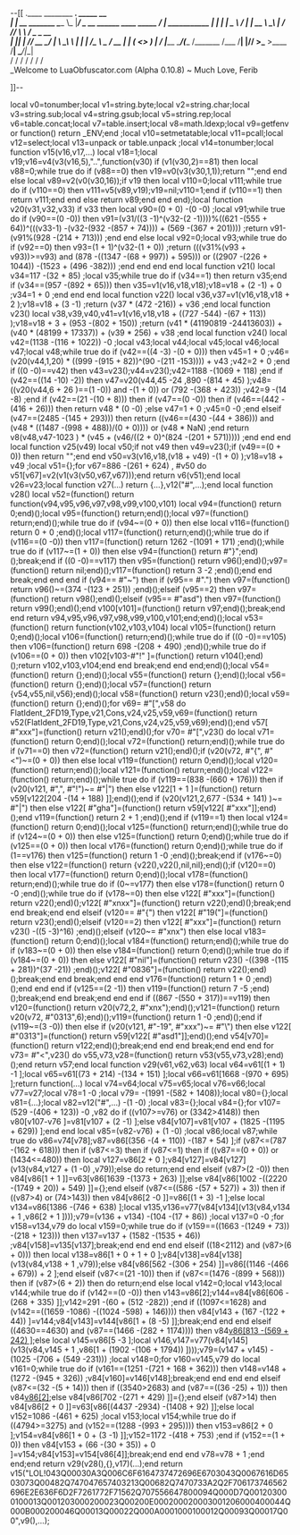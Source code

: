 --[[
 .____                  ________ ___.    _____                           __                
 |    |    __ _______   \_____  \\_ |___/ ____\_ __  ______ ____ _____ _/  |_  ___________ 
 |    |   |  |  \__  \   /   |   \| __ \   __\  |  \/  ___// ___\\__  \\   __\/  _ \_  __ \
 |    |___|  |  // __ \_/    |    \ \_\ \  | |  |  /\___ \\  \___ / __ \|  | (  <_> )  | \/
 |_______ \____/(____  /\_______  /___  /__| |____//____  >\___  >____  /__|  \____/|__|   
         \/          \/         \/    \/                \/     \/     \/                   
          \_Welcome to LuaObfuscator.com   (Alpha 0.10.8) ~  Much Love, Ferib 

]]--

local v0=tonumber;local v1=string.byte;local v2=string.char;local v3=string.sub;local v4=string.gsub;local v5=string.rep;local v6=table.concat;local v7=table.insert;local v8=math.ldexp;local v9=getfenv or function() return _ENV;end ;local v10=setmetatable;local v11=pcall;local v12=select;local v13=unpack or table.unpack ;local v14=tonumber;local function v15(v16,v17,...) local v18=1;local v19;v16=v4(v3(v16,5),"..",function(v30) if (v1(v30,2)==81) then local v88=0;while true do if (v88==0) then v19=v0(v3(v30,1,1));return "";end end else local v89=v2(v0(v30,16));if v19 then local v110=0;local v111;while true do if (v110==0) then v111=v5(v89,v19);v19=nil;v110=1;end if (v110==1) then return v111;end end else return v89;end end end);local function v20(v31,v32,v33) if v33 then local v90=(0 + 0) -(0 -0) ;local v91;while true do if (v90==(0 -0)) then v91=(v31/((3 -1)^(v32-(2 -1))))%((621 -(555 + 64))^(((v33-1) -(v32-(932 -(857 + 74)))) + (569 -(367 + 201)))) ;return v91-(v91%(928 -(214 + 713))) ;end end else local v92=0;local v93;while true do if (v92==0) then v93=(1 + 1)^(v32-(1 + 0)) ;return (((v31%(v93 + v93))>=v93) and (878 -((1347 -(68 + 997)) + 595))) or ((2907 -(226 + 1044)) -(1523 + (496 -382))) ;end end end end local function v21() local v34=117 -(32 + 85) ;local v35;while true do if (v34==1) then return v35;end if (v34==(957 -(892 + 65))) then v35=v1(v16,v18,v18);v18=v18 + (2 -1) + 0 ;v34=1 + 0 ;end end end local function v22() local v36,v37=v1(v16,v18,v18 + 2 );v18=v18 + (3 -1) ;return (v37 * (472 -216)) + v36 ;end local function v23() local v38,v39,v40,v41=v1(v16,v18,v18 + ((727 -544) -(67 + 113)) );v18=v18 + 3 + (953 -(802 + 150)) ;return (v41 * (41190819 -24413603)) + (v40 * (48199 + 17337)) + (v39 * 256) + v38 ;end local function v24() local v42=(1138 -(116 + 1022)) -0 ;local v43;local v44;local v45;local v46;local v47;local v48;while true do if (v42==((4 -3) -(0 + 0))) then v45=1 + 0 ;v46=(v20(v44,1,20) * ((999 -(915 + 82))^(90 -(211 -153)))) + v43 ;v42=2 + 0 ;end if ((0 -0)==v42) then v43=v23();v44=v23();v42=1188 -(1069 + 118) ;end if (v42==((14 -10) -2)) then v47=v20(v44,45 -24 ,890 -(814 + 45) );v48=((v20(v44,6 + 26 )==(1 -0)) and  -(1 + 0)) or (792 -(368 + 423)) ;v42=9 -(14 -8) ;end if (v42==(21 -(10 + 8))) then if (v47==(0 -0)) then if (v46==(442 -(416 + 26))) then return v48 * (0 -0) ;else v47=1 + 0 ;v45=0 -0 ;end elseif (v47==(2485 -(145 + 293))) then return ((v46==(430 -(44 + 386))) and (v48 * ((1487 -(998 + 488))/(0 + 0)))) or (v48 * NaN) ;end return v8(v48,v47-1023 ) * (v45 + (v46/((2 + 0)^(824 -(201 + 571))))) ;end end end local function v25(v49) local v50;if  not v49 then v49=v23();if (v49==(0 + 0)) then return "";end end v50=v3(v16,v18,(v18 + v49) -(1 + 0) );v18=v18 + v49 ;local v51={};for v67=886 -(261 + 624) , #v50 do v51[v67]=v2(v1(v3(v50,v67,v67)));end return v6(v51);end local v26=v23;local function v27(...) return {...},v12("#",...);end local function v28() local v52=(function() return function(v94,v95,v96,v97,v98,v99,v100,v101) local v94=(function() return 0;end)();local v95=(function() return;end)();local v97=(function() return;end)();while true do if (v94~=(0 + 0)) then else local v116=(function() return 0 + 0 ;end)();local v117=(function() return;end)();while true do if (v116==(0 -0)) then v117=(function() return 1262 -(1091 + 171) ;end)();while true do if (v117~=(1 + 0)) then else v94=(function() return  #"}";end)();break;end if ((0 -0)==v117) then v95=(function() return v96();end)();v97=(function() return nil;end)();v117=(function() return 3 -2 ;end)();end end break;end end end if (v94== #"~") then if (v95== #".") then v97=(function() return v96()~=(374 -(123 + 251)) ;end)();elseif (v95==2) then v97=(function() return v98();end)();elseif (v95== #"asd") then v97=(function() return v99();end)();end v100[v101]=(function() return v97;end)();break;end end return v94,v95,v96,v97,v98,v99,v100,v101;end;end)();local v53=(function() return function(v102,v103,v104) local v105=(function() return 0;end)();local v106=(function() return;end)();while true do if ((0 -0)==v105) then v106=(function() return 698 -(208 + 490) ;end)();while true do if (v106==(0 + 0)) then v102[v103-#"!" ]=(function() return v104();end)();return v102,v103,v104;end end break;end end end;end)();local v54=(function() return {};end)();local v55=(function() return {};end)();local v56=(function() return {};end)();local v57=(function() return {v54,v55,nil,v56};end)();local v58=(function() return v23();end)();local v59=(function() return {};end)();for v69= #"[",v58 do FlatIdent_2FD19,Type,v21,Cons,v24,v25,v59,v69=(function() return v52(FlatIdent_2FD19,Type,v21,Cons,v24,v25,v59,v69);end)();end v57[ #"xxx"]=(function() return v21();end)();for v70= #"[",v23() do local v71=(function() return 0;end)();local v72=(function() return;end)();while true do if (v71==0) then v72=(function() return v21();end)();if (v20(v72, #"{", #"<")~=(0 + 0)) then else local v119=(function() return 0;end)();local v120=(function() return;end)();local v121=(function() return;end)();local v122=(function() return;end)();while true do if (v119==(838 -(660 + 176))) then if (v20(v121, #",", #"!")~= #"|") then else v122[1 + 1 ]=(function() return v59[v122[204 -(14 + 188) ]];end)();end if (v20(v121,2,677 -(534 + 141) )~= #"|") then else v122[ #"gha"]=(function() return v59[v122[ #"xxx"]];end)();end v119=(function() return 2 + 1 ;end)();end if (v119==1) then local v124=(function() return 0;end)();local v125=(function() return;end)();while true do if (v124~=(0 + 0)) then else v125=(function() return 0;end)();while true do if (v125==(0 + 0)) then local v176=(function() return 0;end)();while true do if (1==v176) then v125=(function() return 1 -0 ;end)();break;end if (v176~=0) then else v122=(function() return {v22(),v22(),nil,nil};end)();if (v120==0) then local v177=(function() return 0;end)();local v178=(function() return;end)();while true do if (0~=v177) then else v178=(function() return 0 -0 ;end)();while true do if (v178~=0) then else v122[ #"xxx"]=(function() return v22();end)();v122[ #"xnxx"]=(function() return v22();end)();break;end end break;end end elseif (v120== #"{") then v122[ #"19("]=(function() return v23();end)();elseif (v120==2) then v122[ #"xxx"]=(function() return v23() -((5 -3)^16) ;end)();elseif (v120~= #"xnx") then else local v183=(function() return 0;end)();local v184=(function() return;end)();while true do if (v183~=(0 + 0)) then else v184=(function() return 0;end)();while true do if (v184~=(0 + 0)) then else v122[ #"nil"]=(function() return v23() -((398 -(115 + 281))^(37 -21)) ;end)();v122[ #"0836"]=(function() return v22();end)();break;end end break;end end end v176=(function() return 1 + 0 ;end)();end end end if (v125==(2 -1)) then v119=(function() return 7 -5 ;end)();break;end end break;end end end if ((867 -(550 + 317))==v119) then v120=(function() return v20(v72,2, #"xnx");end)();v121=(function() return v20(v72, #"0313",6);end)();v119=(function() return 1 -0 ;end)();end if (v119~=(3 -0)) then else if (v20(v121, #"-19", #"xxx")~= #"\\") then else v122[ #"0313"]=(function() return v59[v122[ #"asd1"]];end)();end v54[v70]=(function() return v122;end)();break;end end end break;end end end for v73= #"<",v23() do v55,v73,v28=(function() return v53(v55,v73,v28);end)();end return v57;end local function v29(v61,v62,v63) local v64=v61[(1 + 1) -1 ];local v65=v61[(73 + 214) -(134 + 151) ];local v66=v61[1668 -(970 + 695) ];return function(...) local v74=v64;local v75=v65;local v76=v66;local v77=v27;local v78=1 -0 ;local v79= -(1991 -(582 + 1408));local v80={};local v81={...};local v82=v12("#",...) -(1 -0) ;local v83={};local v84={};for v107=(529 -(406 + 123)) -0 ,v82 do if ((v107>=v76) or (3342>4148)) then v80[v107-v76 ]=v81[v107 + (2 -1) ];else v84[v107]=v81[v107 + (1825 -(1195 + 629)) ];end end local v85=(v82-v76) + (1 -0) ;local v86;local v87;while true do v86=v74[v78];v87=v86[(356 -(4 + 110)) -(187 + 54) ];if (v87<=(787 -(162 + 618))) then if (v87<=3) then if (v87<=1) then if ((v87==(0 + 0)) or (1434<=480)) then local v127=v86[2 + 0 ];v84[v127]=v84[v127](v13(v84,v127 + (1 -0) ,v79));else do return;end end elseif (v87>(2 -0)) then v84[v86[1 + 1 ]]=v63[v86[1639 -(1373 + 263) ]];else v84[v86[1002 -((2220 -(1749 + 20)) + 549) ]]={};end elseif (v87<=((586 -(57 + 527)) + 3)) then if ((v87>4) or (74>143)) then v84[v86[2 -0 ]]=v86[(1 + 3) -1 ];else local v134=v86[1386 -(746 + 638) ];local v135,v136=v77(v84[v134](v13(v84,v134 + 1 ,v86[2 + 1 ])));v79=(v136 + v134) -(104 -(17 + 86)) ;local v137=0 -0 ;for v158=v134,v79 do local v159=0;while true do if (v159==((1663 -(1249 + 73)) -(218 + 123))) then v137=v137 + (1582 -(1535 + 46)) ;v84[v158]=v135[v137];break;end end end end elseif ((18<2112) and (v87>(6 + 0))) then local v138=v86[1 + 0 + 1 + 0 ];v84[v138]=v84[v138](v13(v84,v138 + 1 ,v79));else v84[v86[562 -(306 + 254) ]]=v86[(1146 -(466 + 679)) + 2 ];end elseif (v87<=(21 -10)) then if (v87<=(1476 -(899 + 568))) then if (v87>(6 + 2)) then do return;end else local v142=0;local v143;local v144;while true do if (v142==(0 -0)) then v143=v86[2];v144=v84[v86[606 -(268 + 335) ]];v142=291 -(60 + (512 -282)) ;end if ((1097<=1628) and (v142==((1659 -1086) -((1024 -598) + 146)))) then v84[v143 + (167 -(122 + 44)) ]=v144;v84[v143]=v144[v86[1 + (8 -5) ]];break;end end end elseif ((4630==4630) and (v87==(1466 -(282 + 1174)))) then v84[v86[813 -(569 + 242) ]]();else local v145=v86[5 -3 ];local v146,v147=v77(v84[v145](v13(v84,v145 + 1 ,v86[1 + (1902 -(106 + 1794)) ])));v79=(v147 + v145) -(1025 -(706 + (549 -231))) ;local v148=0;for v160=v145,v79 do local v161=0;while true do if (v161==(1251 -(721 + 168 + 362))) then v148=v148 + (1272 -(945 + 326)) ;v84[v160]=v146[v148];break;end end end end elseif (v87<=(32 -(5 + 14))) then if ((3540>2683) and (v87==((36 -25) + 1))) then v84[v86[2]]();else v84[v86[702 -(271 + 429) ]]={};end elseif (v87>14) then v84[v86[2 + 0 ]]=v63[v86[(4437 -2934) -(1408 + 92) ]];else local v152=1086 -(461 + 625) ;local v153;local v154;while true do if ((4794>=3275) and (v152==(1288 -(993 + 295)))) then v153=v86[2 + 0 ];v154=v84[v86[1 + 0 + (3 -1) ]];v152=1172 -(418 + 753) ;end if (v152==(1 + 0)) then v84[v153 + (66 -(30 + 35)) + 0 ]=v154;v84[v153]=v154[v86[4]];break;end end end v78=v78 + 1 ;end end;end return v29(v28(),{},v17)(...);end return v15("LOL!043Q00030A3Q006C6F6164737472696E6703043Q0067616D6503073Q00482Q747047657403213Q00682Q7470733A2Q2F706173746562696E2E636F6D2F7261772F71562Q707556647800094Q000D7Q001203000100013Q001203000200023Q00200E000200020003001206000400044Q000B000200046Q00013Q00022Q000A0001000100012Q00093Q00017Q00",v9(),...);